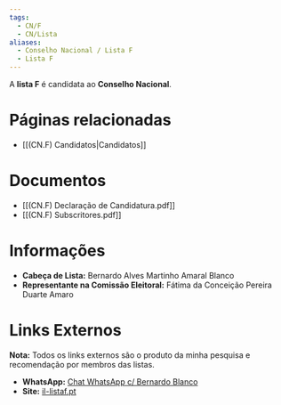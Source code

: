 ```yaml
---
tags:
  - CN/F
  - CN/Lista
aliases:
  - Conselho Nacional / Lista F
  - Lista F
---
```

A **lista F** é candidata ao **Conselho Nacional**.

# Páginas relacionadas

- [[(CN.F) Candidatos|Candidatos]]

# Documentos

- [[(CN.F) Declaração de Candidatura.pdf]]
- [[(CN.F) Subscritores.pdf]]

# Informações

- **Cabeça de Lista:** Bernardo Alves Martinho Amaral Blanco
- **Representante na Comissão Eleitoral:** Fátima da Conceição Pereira Duarte Amaro

# Links Externos

**Nota:** Todos os links externos são o produto da minha pesquisa e recomendação por membros das listas.

- **WhatsApp:** [Chat WhatsApp c/ Bernardo Blanco](https://wa.me/message/2URNJ5QXHIM7F1)
- **Site:** [il-listaf.pt](https://www.il-listaf.pt)